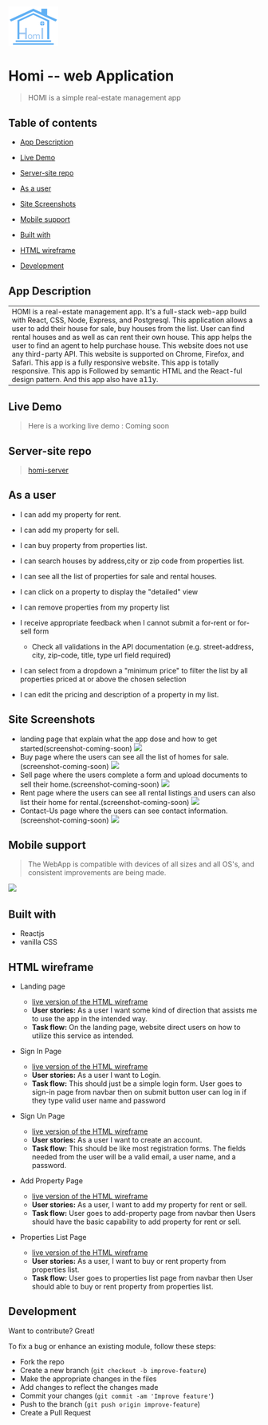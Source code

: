   <!-- # ![](https://max7586.github.io/homi-app/images/4v35Y2.png) -->

  <img src="images/4v35Y2.png" width="100" >

# Homi -- web Application

> HOMI is a simple real-estate management app

## Table of contents

- [App Description](#app-description)
- [Live Demo](#live-demo)
- [Server-site repo](#server-site-repo)
- [As a user](#as-a-user)
- [Site Screenshots](#site-screenshots)
- [Mobile support](#mobile-support)
- [Built with](#build-with)
- [HTML wireframe](#html-wireframe)
- [Development](#development)


  <!-- # ![WebApp](https://max7586.github.io/homi/images/demo/demo_landing.JPG) -->

## App Description

<table>
<tr>
<td>
  HOMI is a real-estate management app. It's a full-stack web-app build with React, CSS, Node, Express, and Postgresql. This application allows a user to add their house for sale,  buy houses from the list. User can find rental houses and as well as can rent their own house. This app helps the user to find an agent to help purchase house. This website does not use any third-party API. This website is supported on Chrome, Firefox, and Safari. This app is a fully responsive website. This app is totally responsive. This app is Followed by semantic HTML and the React-ful design pattern. And this app also have a11y.


</td>
</tr>
</table>

## Live Demo

> Here is a working live demo : Coming soon

## Server-site repo

> [homi-server](https://github.com/max7586/homi-server)


## As a user

* I can add my property for rent.

* I can add my property for sell.

* I can buy property from properties list.

* I can search houses by address,city or zip code from properties list.

* I can see all the list of properties for sale and rental houses.

* I can click on a property to display the "detailed" view

* I can remove properties from my property list

* I receive appropriate feedback when I cannot submit a for-rent or for-sell form

  * Check all validations in the API documentation (e.g. street-address, city, zip-code, title, type url field required)
* I can select from a dropdown a "minimum price" to filter the list by all properties priced at or above the chosen selection

* I can edit the pricing and description of a property in my list.

## Site Screenshots

- landing page that explain what the app dose and how to get started(screenshot-coming-soon)
  ![](https://max7586.github.io/homi/images/demo/Site1.JPG)
- Buy page where the users can see all the list of homes for sale.(screenshot-coming-soon)
  ![](https://max7586.github.io/homi/images/demo/Site2.JPG)
- Sell page where the users complete a form and upload documents to sell their home.(screenshot-coming-soon)
  ![](https://max7586.github.io/homi/images/demo/Site3.JPG)
- Rent page where the users can see all rental listings and users can also list their home for rental.(screenshot-coming-soon)
  ![](https://max7586.github.io/homi/images/demo/Site4.JPG)
- Contact-Us page where the users can see contact information.(screenshot-coming-soon)
  ![](https://max7586.github.io/homi/images/demo/Site5.JPG)

## Mobile support

> The WebApp is compatible with devices of all sizes and all OS's, and consistent improvements are being made.

![](https://max7586.github.io/homi/images/demo/mobile.png)

## Built with

- Reactjs
- vanilla CSS

## HTML wireframe
- Landing page
  - [ live version of the HTML wireframe](https://max7586.github.io/homi-wireframes/landingPage)
  - __User stories:__ As a user I want some kind of direction that assists me to use the app in the intended way. 
  - __Task flow:__ On the landing page, website direct users on how to utilize this service as intended.

- Sign In Page
  - [ live version of the HTML wireframe](https://max7586.github.io/homi-wireframes/signInPage)
  - __User stories:__ As a user I want to Login.
  - __Task flow:__ This should just be a simple login form. User goes to sign-in page from navbar then on submit button user can log in if they type valid user name and password 

- Sign Un Page
  - [ live version of the HTML wireframe](https://max7586.github.io/homi-wireframes/signUpPage)
  - __User stories:__ As a user I want to create an account.
  - __Task flow:__ This should be like most registration forms. The fields needed from the user will be a valid email, a user name, and a password.

- Add Property Page
  - [ live version of the HTML wireframe](https://max7586.github.io/homi-wireframes/addPropPage)
  - __User stories:__ As a user, I want to add my property for rent or sell.
  - __Task flow:__ User goes to add-property page from navbar then Users should have the basic capability to add property for rent or sell.

- Properties List Page
  - [ live version of the HTML wireframe](https://max7586.github.io/homi-wireframes/propsList)
  - __User stories:__ As a user, I want to buy or rent property from properties list.
  - __Task flow:__ User goes to properties list page from navbar then User should able to buy or rent property from properties list.

## Development

Want to contribute? Great!

To fix a bug or enhance an existing module, follow these steps:

- Fork the repo
- Create a new branch (`git checkout -b improve-feature`)
- Make the appropriate changes in the files
- Add changes to reflect the changes made
- Commit your changes (`git commit -am 'Improve feature'`)
- Push to the branch (`git push origin improve-feature`)
- Create a Pull Request
